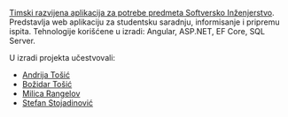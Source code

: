 [Timski razvijena aplikacija za potrebe predmeta Softversko Inženjerstvo](https://salmon-mushroom-0b7a3a203.1.azurestaticapps.net/login). Predstavlja web aplikaciju za studentsku saradnju, informisanje i pripremu ispita. Tehnologije korišćene u izradi: Angular, ASP.NET, EF Core, SQL Server.

U izradi projekta učestvovali: <br>
<ul>
  <li><a href="https://github.com/andrija-tosic">Andrija Tošić</a></li>
  <li><a href="https://github.com/btobto">Božidar Tošić</a></li>
  <li><a href="https://github.com/MilicaRangelov">Milica Rangelov</a></li>
  <li><a href="https://github.com/stefan-foo">Stefan Stojadinović</a></li>
</ul>
